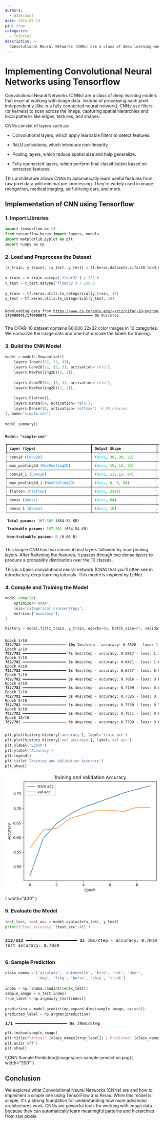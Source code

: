 ```yaml
---
authors:
  - d33kshant
date: 2024-07-13
pin: true
categories:
  - Tutorial
description: >-
  Convolutional Neural Networks (CNNs) are a class of deep learning models that excel at working with image data. Instead of processing each pixel independently (like in a fully connected neural network), CNNs use filters (or kernels) to scan across the image, capturing spatial hierarchies and local patterns like edges, textures, and shapes.
---
```


# Implementing Convolutional Neural Networks using Tensorflow

Convolutional Neural Networks (CNNs) are a class of deep learning models that excel at working with image data. Instead of processing each pixel independently (like in a fully connected neural network), CNNs use filters (or kernels) to scan across the image, capturing spatial hierarchies and local patterns like edges, textures, and shapes.

<!-- more -->

CNNs consist of layers such as:

-   Convolutional layers, which apply learnable filters to detect features.

-   ReLU activations, which introduce non-linearity.

-   Pooling layers, which reduce spatial size and help generalize.

-   Fully connected layers, which perform final classification based on extracted features.

This architecture allows CNNs to automatically learn useful features from raw pixel data with minimal pre-processing. They're widely used in image recognition, medical imaging, self-driving cars, and more.

## Implementation of CNN using Tensorflow

### 1. Import Libraries

```python
import tensorflow as tf
from tensorflow.keras import layers, models
import matplotlib.pyplot as plt
import numpy as np
```

### 2. Load and Preprocess the Dataset

```python
(x_train, y_train), (x_test, y_test) = tf.keras.datasets.cifar10.load_data()

x_train = x_train.astype('float32') / 255.0
x_test = x_test.astype('float32') / 255.0

y_train = tf.keras.utils.to_categorical(y_train, 10)
y_test = tf.keras.utils.to_categorical(y_test, 10)
```
<div class="result" style="overflow-x: auto;" markdown>
<pre style="font-size: .85em;">Downloading data from <a rel="nofollow" target="_blank" href="https://www.cs.toronto.edu/~kriz/cifar-10-python.tar.gz">https://www.cs.toronto.edu/~kriz/cifar-10-python.tar.gz</a>
<span style="font-weight: bold;">170498071/170498071</span><span> </span><span style="color: var(--ansi-green);">━━━━━━━━━━━━━━━━━━━━</span><span> </span><span style="font-weight: bold;">3s</span><span> 0us/step
</span></pre>
</div>

The CIFAR-10 dataset contains 60,000 32x32 color images in 10 categories. We normalize the image data and one-hot encode the labels for training.

### 3. Build the CNN Model

```python
model = models.Sequential([
    layers.Input((32, 32, 3)),
    layers.Conv2D(32, (3, 3), activation='relu'),
    layers.MaxPooling2D((2, 2)),

    layers.Conv2D(64, (3, 3), activation='relu'),
    layers.MaxPooling2D((2, 2)),

    layers.Flatten(),
    layers.Dense(64, activation='relu'),
    layers.Dense(10, activation='softmax')  # 10 classes
], name="simple-cnn")

model.summary()
```
<div class="result" markdown style="font-size: .85em; overflow-x: auto;">
<div id="output-area"><span id="output-header"> </span><div id="output-body"><div class="display_data output-id-1"><div class="output_subarea output_html rendered_html"><pre style="white-space:pre;overflow-x:auto;line-height:normal;font-family:Menlo,'DejaVu Sans Mono',consolas,'Courier New',monospace"><span style="font-weight: bold">Model: "simple-cnn"</span>
</pre>
</div></div><div class="display_data output-id-2"><div class="output_subarea output_html rendered_html"><pre style="white-space:pre;overflow-x:auto;line-height:normal;font-family:Menlo,'DejaVu Sans Mono',consolas,'Courier New',monospace">┏━━━━━━━━━━━━━━━━━━━━━━━━━━━━━━━━━━━━━━┳━━━━━━━━━━━━━━━━━━━━━━━━━━━━━┳━━━━━━━━━━━━━━━━━┓
┃<span style="font-weight: bold"> Layer (type)                         </span>┃<span style="font-weight: bold"> Output Shape                </span>┃<span style="font-weight: bold">         Param # </span>┃
┡━━━━━━━━━━━━━━━━━━━━━━━━━━━━━━━━━━━━━━╇━━━━━━━━━━━━━━━━━━━━━━━━━━━━━╇━━━━━━━━━━━━━━━━━┩
│ conv2d (<span style="color: #0087ff; text-decoration-color: #0087ff">Conv2D</span>)                      │ (<span style="color: #00d7ff; text-decoration-color: #00d7ff">None</span>, <span style="color: #00af00; text-decoration-color: #00af00">30</span>, <span style="color: #00af00; text-decoration-color: #00af00">30</span>, <span style="color: #00af00; text-decoration-color: #00af00">32</span>)          │             <span style="color: #00af00; text-decoration-color: #00af00">896</span> │
├──────────────────────────────────────┼─────────────────────────────┼─────────────────┤
│ max_pooling2d (<span style="color: #0087ff; text-decoration-color: #0087ff">MaxPooling2D</span>)         │ (<span style="color: #00d7ff; text-decoration-color: #00d7ff">None</span>, <span style="color: #00af00; text-decoration-color: #00af00">15</span>, <span style="color: #00af00; text-decoration-color: #00af00">15</span>, <span style="color: #00af00; text-decoration-color: #00af00">32</span>)          │               <span style="color: #00af00; text-decoration-color: #00af00">0</span> │
├──────────────────────────────────────┼─────────────────────────────┼─────────────────┤
│ conv2d_1 (<span style="color: #0087ff; text-decoration-color: #0087ff">Conv2D</span>)                    │ (<span style="color: #00d7ff; text-decoration-color: #00d7ff">None</span>, <span style="color: #00af00; text-decoration-color: #00af00">13</span>, <span style="color: #00af00; text-decoration-color: #00af00">13</span>, <span style="color: #00af00; text-decoration-color: #00af00">64</span>)          │          <span style="color: #00af00; text-decoration-color: #00af00">18,496</span> │
├──────────────────────────────────────┼─────────────────────────────┼─────────────────┤
│ max_pooling2d_1 (<span style="color: #0087ff; text-decoration-color: #0087ff">MaxPooling2D</span>)       │ (<span style="color: #00d7ff; text-decoration-color: #00d7ff">None</span>, <span style="color: #00af00; text-decoration-color: #00af00">6</span>, <span style="color: #00af00; text-decoration-color: #00af00">6</span>, <span style="color: #00af00; text-decoration-color: #00af00">64</span>)            │               <span style="color: #00af00; text-decoration-color: #00af00">0</span> │
├──────────────────────────────────────┼─────────────────────────────┼─────────────────┤
│ flatten (<span style="color: #0087ff; text-decoration-color: #0087ff">Flatten</span>)                    │ (<span style="color: #00d7ff; text-decoration-color: #00d7ff">None</span>, <span style="color: #00af00; text-decoration-color: #00af00">2304</span>)                │               <span style="color: #00af00; text-decoration-color: #00af00">0</span> │
├──────────────────────────────────────┼─────────────────────────────┼─────────────────┤
│ dense (<span style="color: #0087ff; text-decoration-color: #0087ff">Dense</span>)                        │ (<span style="color: #00d7ff; text-decoration-color: #00d7ff">None</span>, <span style="color: #00af00; text-decoration-color: #00af00">64</span>)                  │         <span style="color: #00af00; text-decoration-color: #00af00">147,520</span> │
├──────────────────────────────────────┼─────────────────────────────┼─────────────────┤
│ dense_1 (<span style="color: #0087ff; text-decoration-color: #0087ff">Dense</span>)                      │ (<span style="color: #00d7ff; text-decoration-color: #00d7ff">None</span>, <span style="color: #00af00; text-decoration-color: #00af00">10</span>)                  │             <span style="color: #00af00; text-decoration-color: #00af00">650</span> │
└──────────────────────────────────────┴─────────────────────────────┴─────────────────┘
</pre>
</div></div><div class="display_data output-id-3"><div class="output_subarea output_html rendered_html"><pre style="white-space:pre;overflow-x:auto;line-height:normal;font-family:Menlo,'DejaVu Sans Mono',consolas,'Courier New',monospace"><span style="font-weight: bold"> Total params: </span><span style="color: #00af00; text-decoration-color: #00af00">167,562</span> (654.54 KB)
</pre>
</div></div><div class="display_data output-id-4"><div class="output_subarea output_html rendered_html"><pre style="white-space:pre;overflow-x:auto;line-height:normal;font-family:Menlo,'DejaVu Sans Mono',consolas,'Courier New',monospace"><span style="font-weight: bold"> Trainable params: </span><span style="color: #00af00; text-decoration-color: #00af00">167,562</span> (654.54 KB)
</pre>
</div></div><div class="display_data output-id-5"><div class="output_subarea output_html rendered_html"><pre style="white-space:pre;overflow-x:auto;line-height:normal;font-family:Menlo,'DejaVu Sans Mono',consolas,'Courier New',monospace"><span style="font-weight: bold"> Non-trainable params: </span><span style="color: #00af00; text-decoration-color: #00af00">0</span> (0.00 B)
</pre>
</div></div></div><span id="output-footer"></span></div>
</div>


This simple CNN has two convolutional layers followed by max-pooling layers. After flattening the features, it passes through two dense layers to produce a probability distribution over the 10 classes.

This is a basic convolutional neural network (CNN) that you’ll often see in introductory deep learning tutorials. This model is inspired by LeNet.

### 4.  Compile and Training the Model

```python
model.compile(
    optimizer='adam',
    loss='categorical_crossentropy',
    metrics=['accuracy'],
)
```

```python
history = model.fit(x_train, y_train, epochs=10, batch_size=64, validation_data=(x_test, y_test), )
```

<div class="result" markdown style="font-size: .85em; overflow-x: auto;">
<pre>Epoch 1/10
<span style="font-weight: bold;">782/782</span><span> </span><span style="color: var(--ansi-green);">━━━━━━━━━━━━━━━━━━━━</span><span> </span><span style="font-weight: bold;">10s</span><span> 7ms/step - accuracy: 0.3820 - loss: 1.7106 - val_accuracy: 0.5632 - val_loss: 1.2533
Epoch 2/10
</span><span style="font-weight: bold;">782/782</span><span> </span><span style="color: var(--ansi-green);">━━━━━━━━━━━━━━━━━━━━</span><span> </span><span style="font-weight: bold;">4s</span><span> 5ms/step - accuracy: 0.5817 - loss: 1.1892 - val_accuracy: 0.6254 - val_loss: 1.0929
Epoch 3/10
</span><span style="font-weight: bold;">782/782</span><span> </span><span style="color: var(--ansi-green);">━━━━━━━━━━━━━━━━━━━━</span><span> </span><span style="font-weight: bold;">3s</span><span> 4ms/step - accuracy: 0.6421 - loss: 1.0342 - val_accuracy: 0.6310 - val_loss: 1.0580
Epoch 4/10
</span><span style="font-weight: bold;">782/782</span><span> </span><span style="color: var(--ansi-green);">━━━━━━━━━━━━━━━━━━━━</span><span> </span><span style="font-weight: bold;">5s</span><span> 4ms/step - accuracy: 0.6757 - loss: 0.9403 - val_accuracy: 0.6653 - val_loss: 0.9575
Epoch 5/10
</span><span style="font-weight: bold;">782/782</span><span> </span><span style="color: var(--ansi-green);">━━━━━━━━━━━━━━━━━━━━</span><span> </span><span style="font-weight: bold;">5s</span><span> 4ms/step - accuracy: 0.7016 - loss: 0.8715 - val_accuracy: 0.6787 - val_loss: 0.9492
Epoch 6/10
</span><span style="font-weight: bold;">782/782</span><span> </span><span style="color: var(--ansi-green);">━━━━━━━━━━━━━━━━━━━━</span><span> </span><span style="font-weight: bold;">3s</span><span> 4ms/step - accuracy: 0.7199 - loss: 0.8115 - val_accuracy: 0.6936 - val_loss: 0.8958
Epoch 7/10
</span><span style="font-weight: bold;">782/782</span><span> </span><span style="color: var(--ansi-green);">━━━━━━━━━━━━━━━━━━━━</span><span> </span><span style="font-weight: bold;">3s</span><span> 4ms/step - accuracy: 0.7385 - loss: 0.7540 - val_accuracy: 0.6931 - val_loss: 0.9070
Epoch 8/10
</span><span style="font-weight: bold;">782/782</span><span> </span><span style="color: var(--ansi-green);">━━━━━━━━━━━━━━━━━━━━</span><span> </span><span style="font-weight: bold;">5s</span><span> 4ms/step - accuracy: 0.7550 - loss: 0.7088 - val_accuracy: 0.6888 - val_loss: 0.9137
Epoch 9/10
</span><span style="font-weight: bold;">782/782</span><span> </span><span style="color: var(--ansi-green);">━━━━━━━━━━━━━━━━━━━━</span><span> </span><span style="font-weight: bold;">3s</span><span> 4ms/step - accuracy: 0.7671 - loss: 0.6708 - val_accuracy: 0.7036 - val_loss: 0.8936
Epoch 10/10
</span><span style="font-weight: bold;">782/782</span><span> </span><span style="color: var(--ansi-green);">━━━━━━━━━━━━━━━━━━━━</span><span> </span><span style="font-weight: bold;">6s</span><span> 4ms/step - accuracy: 0.7799 - loss: 0.6332 - val_accuracy: 0.7029 - val_loss: 0.9034
</span></pre>
</div>

```python
plt.plot(history.history['accuracy'], label='train acc')
plt.plot(history.history['val_accuracy'], label='val acc')
plt.xlabel('Epoch')
plt.ylabel('Accuracy')
plt.legend()
plt.title('Training and Validation Accuracy')
plt.show()
```
<div class="result" markdown>

![CNN Training History](images/cnn-training-history.png){ width="400" }

</div>

### 5. Evaluate the Model
```python
test_loss, test_acc = model.evaluate(x_test, y_test)
print(f'Test accuracy: {test_acc:.4f}')
```
<div class="result" style="overflow-x: auto;" markdown>
<pre><span style="font-weight: bold;">313/313</span><span> </span><span style="color: var(--ansi-green);">━━━━━━━━━━━━━━━━━━━━</span><span> </span><span style="font-weight: bold;">1s</span><span> 2ms/step - accuracy: 0.7010 - loss: 0.9037
Test accuracy: 0.7029
</span></pre>
</div>

### 6. Sample Prediction

```python
class_names = ['airplane', 'automobile', 'bird', 'cat', 'deer',
               'dog', 'frog', 'horse', 'ship', 'truck']

index = np.random.randint(len(x_test))
sample_image = x_test[index]
true_label = np.argmax(y_test[index])

prediction = model.predict(np.expand_dims(sample_image, axis=0))
predicted_label = np.argmax(prediction)
```
<div class="result" markdown>
<pre><span style="font-weight: bold;">1/1</span><span> </span><span style="color: var(--ansi-green);">━━━━━━━━━━━━━━━━━━━━</span><span> </span><span style="font-weight: bold;">0s</span><span> 29ms/step
</span></pre>
</div>

```python
plt.imshow(sample_image)
plt.title(f"Actual: {class_names[true_label]} | Predicted: {class_names[predicted_label]}")
plt.axis('off')
plt.show()
```
<div class="result" markdown>
![CNN Sample Prediction](images/cnn-sample-prediction.png){ width="300" }
</div>

## Conclusion

We explored what Convolutional Neural Networks (CNNs) are and how to implement a simple one using TensorFlow and Keras. While this model is simple, it's a strong foundation for understanding how more advanced architectures work. CNNs are powerful tools for working with image data because they can automatically learn meaningful patterns and hierarchies from raw pixels.